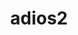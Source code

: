 ---
title: "adios2"
layout: cache
categories: [package, develop-2024-03-03]
meta: {"versions": ["2.7.1", "2.9.2"], "compilers": ["cce@=15.0.1", "gcc@=10.3.0", "gcc@=11.1.0", "gcc@=11.4.0", "gcc@=7.3.1", "gcc@=9.4.0", "oneapi@=2024.0.0"], "oss": ["amzn2", "rhel8", "sle_hpc15", "ubuntu20.04", "ubuntu22.04"], "platforms": ["linux"], "targets": ["aarch64", "neoverse_n1", "neoverse_v1", "neoverse_v2", "ppc64le", "x86_64_v3", "x86_64_v4", "zen4"], "stacks": ["aws-isc", "aws-isc-aarch64", "data-vis-sdk", "e4s", "e4s-cray-rhel", "e4s-cray-sles", "e4s-neoverse-v2", "e4s-neoverse_v1", "e4s-oneapi", "e4s-power", "e4s-rocm-external", "root"], "num_specs": 30, "num_specs_by_stack": {"root": 30, "aws-isc-aarch64": 2, "aws-isc": 1, "e4s-cray-rhel": 1, "e4s-cray-sles": 1, "e4s-power": 4, "data-vis-sdk": 2, "e4s-neoverse_v1": 6, "e4s-neoverse-v2": 6, "e4s-rocm-external": 3, "e4s": 3, "e4s-oneapi": 1}}
spec_details: [{"hash": "dxckxfht6aaaxkcw2ejo6synvhxxg7l7", "compiler": "gcc@=7.3.1", "versions": ["2.9.2"], "os": "amzn2", "platform": "linux", "target": "aarch64", "variants": ["~aws", "+blosc2", "build_system=cmake", "build_type=Release", "+bzip2", "~cuda", "~dataspaces", "~fortran", "generator=make", "~hdf5", "~ipo", "~kokkos", "+libcatalyst", "~libpressio", "+mgard", "+mpi", "patches=48766ac", "~pic", "+png", "~python", "~rocm", "+sst", "+sz", "+zfp"], "stacks": ["root", "aws-isc-aarch64"], "size": "-", "tarball": "https://binaries.spack.io/develop-2024-03-03/build_cache/linux-amzn2-aarch64/gcc-7.3.1/adios2-2.9.2/linux-amzn2-aarch64-gcc-7.3.1-adios2-2.9.2-dxckxfht6aaaxkcw2ejo6synvhxxg7l7.spack"}, {"hash": "f76nixh3d5cjiqaqx3mtf4gflivp6jpc", "compiler": "gcc@=7.3.1", "versions": ["2.9.2"], "os": "amzn2", "platform": "linux", "target": "neoverse_n1", "variants": ["~aws", "+blosc2", "build_system=cmake", "build_type=Release", "+bzip2", "~cuda", "~dataspaces", "~fortran", "generator=make", "~hdf5", "~ipo", "~kokkos", "+libcatalyst", "~libpressio", "+mgard", "+mpi", "patches=48766ac", "~pic", "+png", "~python", "~rocm", "+sst", "+sz", "+zfp"], "stacks": ["root", "aws-isc-aarch64"], "size": "-", "tarball": "https://binaries.spack.io/develop-2024-03-03/build_cache/linux-amzn2-neoverse_n1/gcc-7.3.1/adios2-2.9.2/linux-amzn2-neoverse_n1-gcc-7.3.1-adios2-2.9.2-f76nixh3d5cjiqaqx3mtf4gflivp6jpc.spack"}, {"hash": "5k7kufkiwadwjuapzuzepegocx7dzfkq", "compiler": "gcc@=7.3.1", "versions": ["2.9.2"], "os": "amzn2", "platform": "linux", "target": "x86_64_v3", "variants": ["~aws", "+blosc2", "build_system=cmake", "build_type=Release", "+bzip2", "~cuda", "~dataspaces", "~fortran", "generator=make", "~hdf5", "~ipo", "~kokkos", "+libcatalyst", "~libpressio", "+mgard", "+mpi", "patches=48766ac", "~pic", "+png", "~python", "~rocm", "+sst", "+sz", "+zfp"], "stacks": ["aws-isc", "root"], "size": "-", "tarball": "https://binaries.spack.io/develop-2024-03-03/build_cache/linux-amzn2-x86_64_v3/gcc-7.3.1/adios2-2.9.2/linux-amzn2-x86_64_v3-gcc-7.3.1-adios2-2.9.2-5k7kufkiwadwjuapzuzepegocx7dzfkq.spack"}, {"hash": "uzqyywqpsiema33o5dk2zcxzkhejh3tt", "compiler": "cce@=15.0.1", "versions": ["2.9.2"], "os": "rhel8", "platform": "linux", "target": "zen4", "variants": ["~aws", "+blosc2", "build_system=cmake", "build_type=Release", "+bzip2", "~cuda", "~dataspaces", "+fortran", "generator=make", "~hdf5", "~ipo", "~kokkos", "+libcatalyst", "~libpressio", "+mgard", "+mpi", "patches=48766ac", "~pic", "+png", "~python", "~rocm", "+sst", "+sz", "+zfp"], "stacks": ["root", "e4s-cray-rhel"], "size": "-", "tarball": "https://binaries.spack.io/develop-2024-03-03/build_cache/linux-rhel8-zen4/cce-15.0.1/adios2-2.9.2/linux-rhel8-zen4-cce-15.0.1-adios2-2.9.2-uzqyywqpsiema33o5dk2zcxzkhejh3tt.spack"}, {"hash": "vlm6awsedmbcfc2hbe7vw5decuacpfwo", "compiler": "gcc@=10.3.0", "versions": ["2.9.2"], "os": "sle_hpc15", "platform": "linux", "target": "x86_64_v4", "variants": ["~aws", "+blosc2", "build_system=cmake", "build_type=Release", "+bzip2", "~cuda", "~dataspaces", "+fortran", "generator=make", "~hdf5", "~ipo", "~kokkos", "+libcatalyst", "~libpressio", "+mgard", "+mpi", "patches=48766ac", "~pic", "+png", "~python", "~rocm", "+sst", "+sz", "+zfp"], "stacks": ["e4s-cray-sles", "root"], "size": "-", "tarball": "https://binaries.spack.io/develop-2024-03-03/build_cache/linux-sle_hpc15-x86_64_v4/gcc-10.3.0/adios2-2.9.2/linux-sle_hpc15-x86_64_v4-gcc-10.3.0-adios2-2.9.2-vlm6awsedmbcfc2hbe7vw5decuacpfwo.spack"}, {"hash": "t3pcj7nvdzbcz6y43msn6ah3lztmezyq", "compiler": "gcc@=9.4.0", "versions": ["2.9.2"], "os": "ubuntu20.04", "platform": "linux", "target": "ppc64le", "variants": ["~aws", "+blosc2", "build_system=cmake", "build_type=Release", "+bzip2", "+cuda", "cuda_arch=70", "~dataspaces", "+fortran", "generator=make", "~hdf5", "~ipo", "~kokkos", "+libcatalyst", "~libpressio", "+mgard", "+mpi", "patches=48766ac", "~pic", "+png", "~python", "~rocm", "+sst", "+sz", "+zfp"], "stacks": ["e4s-power", "root"], "size": "-", "tarball": "https://binaries.spack.io/develop-2024-03-03/build_cache/linux-ubuntu20.04-ppc64le/gcc-9.4.0/adios2-2.9.2/linux-ubuntu20.04-ppc64le-gcc-9.4.0-adios2-2.9.2-t3pcj7nvdzbcz6y43msn6ah3lztmezyq.spack"}, {"hash": "nruwsvxdzzm5f55rkkx2raxshthklqly", "compiler": "gcc@=9.4.0", "versions": ["2.9.2"], "os": "ubuntu20.04", "platform": "linux", "target": "ppc64le", "variants": ["~aws", "+blosc2", "build_system=cmake", "build_type=Release", "+bzip2", "~cuda", "~dataspaces", "+fortran", "generator=make", "~hdf5", "~ipo", "~kokkos", "+libcatalyst", "~libpressio", "+mgard", "+mpi", "patches=48766ac", "~pic", "+png", "~python", "~rocm", "+sst", "+sz", "+zfp"], "stacks": ["e4s-power", "root"], "size": "-", "tarball": "https://binaries.spack.io/develop-2024-03-03/build_cache/linux-ubuntu20.04-ppc64le/gcc-9.4.0/adios2-2.9.2/linux-ubuntu20.04-ppc64le-gcc-9.4.0-adios2-2.9.2-nruwsvxdzzm5f55rkkx2raxshthklqly.spack"}, {"hash": "7sdu6bcm6gea7d34qmnngcqpextvfrv4", "compiler": "gcc@=9.4.0", "versions": ["2.9.2"], "os": "ubuntu20.04", "platform": "linux", "target": "ppc64le", "variants": ["~aws", "+blosc2", "build_system=cmake", "build_type=Release", "+bzip2", "+cuda", "cuda_arch=70", "+dataman", "~dataspaces", "+fortran", "generator=make", "+hdf5", "~ipo", "~kokkos", "+libcatalyst", "~libpressio", "+mgard", "+mpi", "patches=48766ac", "+pic", "+png", "+python", "~rocm", "+shared", "+sst", "~sz", "+zfp"], "stacks": ["e4s-power", "root"], "size": "-", "tarball": "https://binaries.spack.io/develop-2024-03-03/build_cache/linux-ubuntu20.04-ppc64le/gcc-9.4.0/adios2-2.9.2/linux-ubuntu20.04-ppc64le-gcc-9.4.0-adios2-2.9.2-7sdu6bcm6gea7d34qmnngcqpextvfrv4.spack"}, {"hash": "zs52drpcpd4l4d6ejl5dv4ffgz7nvnia", "compiler": "gcc@=9.4.0", "versions": ["2.9.2"], "os": "ubuntu20.04", "platform": "linux", "target": "ppc64le", "variants": ["~aws", "+blosc2", "build_system=cmake", "build_type=Release", "+bzip2", "~cuda", "~dataspaces", "~fortran", "generator=make", "~hdf5", "~ipo", "~kokkos", "+libcatalyst", "~libpressio", "+mgard", "+mpi", "patches=48766ac", "~pic", "+png", "~python", "~rocm", "+sst", "+sz", "+zfp"], "stacks": ["e4s-power", "root"], "size": "-", "tarball": "https://binaries.spack.io/develop-2024-03-03/build_cache/linux-ubuntu20.04-ppc64le/gcc-9.4.0/adios2-2.9.2/linux-ubuntu20.04-ppc64le-gcc-9.4.0-adios2-2.9.2-zs52drpcpd4l4d6ejl5dv4ffgz7nvnia.spack"}, {"hash": "sl2vwiyxtpnsnx5sd65yt7rj2lgbb7jz", "compiler": "gcc@=11.1.0", "versions": ["2.9.2"], "os": "ubuntu20.04", "platform": "linux", "target": "x86_64_v3", "variants": ["~aws", "+blosc2", "build_system=cmake", "build_type=Release", "+bzip2", "~cuda", "+dataman", "~dataspaces", "+fortran", "generator=make", "+hdf5", "~ipo", "~kokkos", "+libcatalyst", "~libpressio", "+mgard", "+mpi", "patches=48766ac", "+pic", "+png", "+python", "~rocm", "+shared", "+sst", "+sz", "+zfp"], "stacks": ["root", "data-vis-sdk"], "size": "-", "tarball": "https://binaries.spack.io/develop-2024-03-03/build_cache/linux-ubuntu20.04-x86_64_v3/gcc-11.1.0/adios2-2.9.2/linux-ubuntu20.04-x86_64_v3-gcc-11.1.0-adios2-2.9.2-sl2vwiyxtpnsnx5sd65yt7rj2lgbb7jz.spack"}, {"hash": "v5fyopzyrc7777bivho5pz6r4bz3ptzt", "compiler": "gcc@=11.1.0", "versions": ["2.7.1"], "os": "ubuntu20.04", "platform": "linux", "target": "x86_64_v3", "variants": ["+blosc", "build_system=cmake", "build_type=Release", "+bzip2", "~cuda", "+dataman", "~dataspaces", "+fortran", "generator=make", "+hdf5", "~ipo", "+mpi", "patches=8221073,88b2cd1", "+pic", "+png", "+python", "~rocm", "+shared", "+ssc", "+sst", "+sz", "+zfp"], "stacks": ["root", "data-vis-sdk"], "size": "-", "tarball": "https://binaries.spack.io/develop-2024-03-03/build_cache/linux-ubuntu20.04-x86_64_v3/gcc-11.1.0/adios2-2.7.1/linux-ubuntu20.04-x86_64_v3-gcc-11.1.0-adios2-2.7.1-v5fyopzyrc7777bivho5pz6r4bz3ptzt.spack"}, {"hash": "3yovyrd6a2xvt732pfgiduws67366bqf", "compiler": "gcc@=11.4.0", "versions": ["2.9.2"], "os": "ubuntu22.04", "platform": "linux", "target": "neoverse_v1", "variants": ["~aws", "+blosc2", "build_system=cmake", "build_type=Release", "+bzip2", "+cuda", "cuda_arch=75", "~dataspaces", "+fortran", "generator=make", "~hdf5", "~ipo", "~kokkos", "+libcatalyst", "~libpressio", "+mgard", "+mpi", "patches=48766ac", "~pic", "+png", "~python", "~rocm", "+sst", "+sz", "+zfp"], "stacks": ["e4s-neoverse_v1", "root"], "size": "-", "tarball": "https://binaries.spack.io/develop-2024-03-03/build_cache/linux-ubuntu22.04-neoverse_v1/gcc-11.4.0/adios2-2.9.2/linux-ubuntu22.04-neoverse_v1-gcc-11.4.0-adios2-2.9.2-3yovyrd6a2xvt732pfgiduws67366bqf.spack"}, {"hash": "mjmcfd2yfvmnkibg252kkdnknlueyr5y", "compiler": "gcc@=11.4.0", "versions": ["2.9.2"], "os": "ubuntu22.04", "platform": "linux", "target": "neoverse_v1", "variants": ["~aws", "+blosc2", "build_system=cmake", "build_type=Release", "+bzip2", "~cuda", "~dataspaces", "~fortran", "generator=make", "~hdf5", "~ipo", "~kokkos", "+libcatalyst", "~libpressio", "+mgard", "+mpi", "patches=48766ac", "~pic", "+png", "~python", "~rocm", "+sst", "+sz", "+zfp"], "stacks": ["e4s-neoverse_v1", "root"], "size": "-", "tarball": "https://binaries.spack.io/develop-2024-03-03/build_cache/linux-ubuntu22.04-neoverse_v1/gcc-11.4.0/adios2-2.9.2/linux-ubuntu22.04-neoverse_v1-gcc-11.4.0-adios2-2.9.2-mjmcfd2yfvmnkibg252kkdnknlueyr5y.spack"}, {"hash": "wmu3k4mgqpise23d7cvyt5p76vcrzxrd", "compiler": "gcc@=11.4.0", "versions": ["2.9.2"], "os": "ubuntu22.04", "platform": "linux", "target": "neoverse_v1", "variants": ["~aws", "+blosc2", "build_system=cmake", "build_type=Release", "+bzip2", "+cuda", "cuda_arch=90", "~dataspaces", "+fortran", "generator=make", "~hdf5", "~ipo", "~kokkos", "+libcatalyst", "~libpressio", "+mgard", "+mpi", "patches=48766ac", "~pic", "+png", "~python", "~rocm", "+sst", "+sz", "+zfp"], "stacks": ["e4s-neoverse_v1", "root"], "size": "-", "tarball": "https://binaries.spack.io/develop-2024-03-03/build_cache/linux-ubuntu22.04-neoverse_v1/gcc-11.4.0/adios2-2.9.2/linux-ubuntu22.04-neoverse_v1-gcc-11.4.0-adios2-2.9.2-wmu3k4mgqpise23d7cvyt5p76vcrzxrd.spack"}, {"hash": "jguzxph2bc5cqnniu4urv4omaanno6z7", "compiler": "gcc@=11.4.0", "versions": ["2.9.2"], "os": "ubuntu22.04", "platform": "linux", "target": "neoverse_v1", "variants": ["~aws", "+blosc2", "build_system=cmake", "build_type=Release", "+bzip2", "~cuda", "~dataspaces", "+fortran", "generator=make", "~hdf5", "~ipo", "~kokkos", "+libcatalyst", "~libpressio", "+mgard", "+mpi", "patches=48766ac", "~pic", "+png", "~python", "~rocm", "+sst", "+sz", "+zfp"], "stacks": ["e4s-neoverse_v1", "root"], "size": "-", "tarball": "https://binaries.spack.io/develop-2024-03-03/build_cache/linux-ubuntu22.04-neoverse_v1/gcc-11.4.0/adios2-2.9.2/linux-ubuntu22.04-neoverse_v1-gcc-11.4.0-adios2-2.9.2-jguzxph2bc5cqnniu4urv4omaanno6z7.spack"}, {"hash": "7hmz5422d3pe4g6nnys3i4lk3tuju4bp", "compiler": "gcc@=11.4.0", "versions": ["2.9.2"], "os": "ubuntu22.04", "platform": "linux", "target": "neoverse_v1", "variants": ["~aws", "+blosc2", "build_system=cmake", "build_type=Release", "+bzip2", "~cuda", "+dataman", "~dataspaces", "+fortran", "generator=make", "+hdf5", "~ipo", "~kokkos", "+libcatalyst", "~libpressio", "+mgard", "+mpi", "patches=48766ac", "+pic", "+png", "+python", "~rocm", "+shared", "+sst", "+sz", "+zfp"], "stacks": ["e4s-neoverse_v1", "root"], "size": "-", "tarball": "https://binaries.spack.io/develop-2024-03-03/build_cache/linux-ubuntu22.04-neoverse_v1/gcc-11.4.0/adios2-2.9.2/linux-ubuntu22.04-neoverse_v1-gcc-11.4.0-adios2-2.9.2-7hmz5422d3pe4g6nnys3i4lk3tuju4bp.spack"}, {"hash": "peihyoz6xfz5agyaybb2uedsjxjjgwbq", "compiler": "gcc@=11.4.0", "versions": ["2.9.2"], "os": "ubuntu22.04", "platform": "linux", "target": "neoverse_v1", "variants": ["~aws", "+blosc2", "build_system=cmake", "build_type=Release", "+bzip2", "+cuda", "cuda_arch=80", "~dataspaces", "+fortran", "generator=make", "~hdf5", "~ipo", "~kokkos", "+libcatalyst", "~libpressio", "+mgard", "+mpi", "patches=48766ac", "~pic", "+png", "~python", "~rocm", "+sst", "+sz", "+zfp"], "stacks": ["e4s-neoverse_v1", "root"], "size": "-", "tarball": "https://binaries.spack.io/develop-2024-03-03/build_cache/linux-ubuntu22.04-neoverse_v1/gcc-11.4.0/adios2-2.9.2/linux-ubuntu22.04-neoverse_v1-gcc-11.4.0-adios2-2.9.2-peihyoz6xfz5agyaybb2uedsjxjjgwbq.spack"}, {"hash": "jjigg3lah5yayl6fqxlj2zzho5ol3m5z", "compiler": "gcc@=11.4.0", "versions": ["2.9.2"], "os": "ubuntu22.04", "platform": "linux", "target": "neoverse_v2", "variants": ["~aws", "+blosc2", "build_system=cmake", "build_type=Release", "+bzip2", "+cuda", "cuda_arch=90", "~dataspaces", "+fortran", "generator=make", "~hdf5", "~ipo", "~kokkos", "+libcatalyst", "~libpressio", "+mgard", "+mpi", "patches=48766ac", "~pic", "+png", "~python", "~rocm", "+sst", "+sz", "+zfp"], "stacks": ["e4s-neoverse-v2", "root"], "size": "-", "tarball": "https://binaries.spack.io/develop-2024-03-03/build_cache/linux-ubuntu22.04-neoverse_v2/gcc-11.4.0/adios2-2.9.2/linux-ubuntu22.04-neoverse_v2-gcc-11.4.0-adios2-2.9.2-jjigg3lah5yayl6fqxlj2zzho5ol3m5z.spack"}, {"hash": "f3qeuge3fbfhqs6ml2efv47igvuvdilb", "compiler": "gcc@=11.4.0", "versions": ["2.9.2"], "os": "ubuntu22.04", "platform": "linux", "target": "neoverse_v2", "variants": ["~aws", "+blosc2", "build_system=cmake", "build_type=Release", "+bzip2", "~cuda", "~dataspaces", "+fortran", "generator=make", "~hdf5", "~ipo", "~kokkos", "+libcatalyst", "~libpressio", "+mgard", "+mpi", "patches=48766ac", "~pic", "+png", "~python", "~rocm", "+sst", "+sz", "+zfp"], "stacks": ["e4s-neoverse-v2", "root"], "size": "-", "tarball": "https://binaries.spack.io/develop-2024-03-03/build_cache/linux-ubuntu22.04-neoverse_v2/gcc-11.4.0/adios2-2.9.2/linux-ubuntu22.04-neoverse_v2-gcc-11.4.0-adios2-2.9.2-f3qeuge3fbfhqs6ml2efv47igvuvdilb.spack"}, {"hash": "lbn3zw2i37b4x4p5jxrojb52unaypbeg", "compiler": "gcc@=11.4.0", "versions": ["2.9.2"], "os": "ubuntu22.04", "platform": "linux", "target": "neoverse_v2", "variants": ["~aws", "+blosc2", "build_system=cmake", "build_type=Release", "+bzip2", "~cuda", "+dataman", "~dataspaces", "+fortran", "generator=make", "+hdf5", "~ipo", "~kokkos", "+libcatalyst", "~libpressio", "+mgard", "+mpi", "patches=48766ac", "+pic", "+png", "+python", "~rocm", "+shared", "+sst", "+sz", "+zfp"], "stacks": ["e4s-neoverse-v2", "root"], "size": "-", "tarball": "https://binaries.spack.io/develop-2024-03-03/build_cache/linux-ubuntu22.04-neoverse_v2/gcc-11.4.0/adios2-2.9.2/linux-ubuntu22.04-neoverse_v2-gcc-11.4.0-adios2-2.9.2-lbn3zw2i37b4x4p5jxrojb52unaypbeg.spack"}, {"hash": "ei6diqzn3vhkzzq4cyttbxpbap3cjqaj", "compiler": "gcc@=11.4.0", "versions": ["2.9.2"], "os": "ubuntu22.04", "platform": "linux", "target": "neoverse_v2", "variants": ["~aws", "+blosc2", "build_system=cmake", "build_type=Release", "+bzip2", "+cuda", "cuda_arch=80", "~dataspaces", "+fortran", "generator=make", "~hdf5", "~ipo", "~kokkos", "+libcatalyst", "~libpressio", "+mgard", "+mpi", "patches=48766ac", "~pic", "+png", "~python", "~rocm", "+sst", "+sz", "+zfp"], "stacks": ["e4s-neoverse-v2", "root"], "size": "-", "tarball": "https://binaries.spack.io/develop-2024-03-03/build_cache/linux-ubuntu22.04-neoverse_v2/gcc-11.4.0/adios2-2.9.2/linux-ubuntu22.04-neoverse_v2-gcc-11.4.0-adios2-2.9.2-ei6diqzn3vhkzzq4cyttbxpbap3cjqaj.spack"}, {"hash": "su3la7dh3d4syqlxhx256iax52uaiegy", "compiler": "gcc@=11.4.0", "versions": ["2.9.2"], "os": "ubuntu22.04", "platform": "linux", "target": "neoverse_v2", "variants": ["~aws", "+blosc2", "build_system=cmake", "build_type=Release", "+bzip2", "~cuda", "~dataspaces", "~fortran", "generator=make", "~hdf5", "~ipo", "~kokkos", "+libcatalyst", "~libpressio", "+mgard", "+mpi", "patches=48766ac", "~pic", "+png", "~python", "~rocm", "+sst", "+sz", "+zfp"], "stacks": ["e4s-neoverse-v2", "root"], "size": "-", "tarball": "https://binaries.spack.io/develop-2024-03-03/build_cache/linux-ubuntu22.04-neoverse_v2/gcc-11.4.0/adios2-2.9.2/linux-ubuntu22.04-neoverse_v2-gcc-11.4.0-adios2-2.9.2-su3la7dh3d4syqlxhx256iax52uaiegy.spack"}, {"hash": "a7zknx4q6wkza7wgdq75gvfu4ob3zose", "compiler": "gcc@=11.4.0", "versions": ["2.9.2"], "os": "ubuntu22.04", "platform": "linux", "target": "neoverse_v2", "variants": ["~aws", "+blosc2", "build_system=cmake", "build_type=Release", "+bzip2", "+cuda", "cuda_arch=75", "~dataspaces", "+fortran", "generator=make", "~hdf5", "~ipo", "~kokkos", "+libcatalyst", "~libpressio", "+mgard", "+mpi", "patches=48766ac", "~pic", "+png", "~python", "~rocm", "+sst", "+sz", "+zfp"], "stacks": ["e4s-neoverse-v2", "root"], "size": "-", "tarball": "https://binaries.spack.io/develop-2024-03-03/build_cache/linux-ubuntu22.04-neoverse_v2/gcc-11.4.0/adios2-2.9.2/linux-ubuntu22.04-neoverse_v2-gcc-11.4.0-adios2-2.9.2-a7zknx4q6wkza7wgdq75gvfu4ob3zose.spack"}, {"hash": "m4wreo6hr2aiacr7jfrxbsqz4obz5jlb", "compiler": "gcc@=11.4.0", "versions": ["2.9.2"], "os": "ubuntu22.04", "platform": "linux", "target": "x86_64_v3", "variants": ["amdgpu_target=gfx90a", "~aws", "+blosc2", "build_system=cmake", "build_type=Release", "+bzip2", "~cuda", "~dataspaces", "+fortran", "generator=make", "~hdf5", "~ipo", "+kokkos", "+libcatalyst", "~libpressio", "+mgard", "+mpi", "patches=48766ac", "~pic", "+png", "~python", "+rocm", "+sst", "+sz", "+zfp"], "stacks": ["e4s-rocm-external", "root"], "size": "-", "tarball": "https://binaries.spack.io/develop-2024-03-03/build_cache/linux-ubuntu22.04-x86_64_v3/gcc-11.4.0/adios2-2.9.2/linux-ubuntu22.04-x86_64_v3-gcc-11.4.0-adios2-2.9.2-m4wreo6hr2aiacr7jfrxbsqz4obz5jlb.spack"}, {"hash": "kjnkb7czawuwpfs3i7mq36wlb6l2bmhk", "compiler": "gcc@=11.4.0", "versions": ["2.7.1"], "os": "ubuntu22.04", "platform": "linux", "target": "x86_64_v3", "variants": ["+blosc", "build_system=cmake", "build_type=Release", "+bzip2", "~cuda", "+dataman", "~dataspaces", "+fortran", "generator=make", "+hdf5", "~ipo", "+mpi", "patches=8221073,88b2cd1", "+pic", "+png", "+python", "~rocm", "+shared", "+ssc", "+sst", "+sz", "+zfp"], "stacks": ["root", "e4s"], "size": "-", "tarball": "https://binaries.spack.io/develop-2024-03-03/build_cache/linux-ubuntu22.04-x86_64_v3/gcc-11.4.0/adios2-2.7.1/linux-ubuntu22.04-x86_64_v3-gcc-11.4.0-adios2-2.7.1-kjnkb7czawuwpfs3i7mq36wlb6l2bmhk.spack"}, {"hash": "xtbruvq3a36yn2hpjwetzd6humcx72ax", "compiler": "gcc@=11.4.0", "versions": ["2.9.2"], "os": "ubuntu22.04", "platform": "linux", "target": "x86_64_v3", "variants": ["~aws", "+blosc2", "build_system=cmake", "build_type=Release", "+bzip2", "~cuda", "~dataspaces", "+fortran", "generator=make", "~hdf5", "~ipo", "~kokkos", "+libcatalyst", "~libpressio", "+mgard", "+mpi", "patches=48766ac", "~pic", "+png", "~python", "~rocm", "+sst", "+sz", "+zfp"], "stacks": ["root", "e4s"], "size": "-", "tarball": "https://binaries.spack.io/develop-2024-03-03/build_cache/linux-ubuntu22.04-x86_64_v3/gcc-11.4.0/adios2-2.9.2/linux-ubuntu22.04-x86_64_v3-gcc-11.4.0-adios2-2.9.2-xtbruvq3a36yn2hpjwetzd6humcx72ax.spack"}, {"hash": "nff3qc66mhrhmpv2rlf7yrbcgmf2mc74", "compiler": "gcc@=11.4.0", "versions": ["2.9.2"], "os": "ubuntu22.04", "platform": "linux", "target": "x86_64_v3", "variants": ["~aws", "+blosc2", "build_system=cmake", "build_type=Release", "+bzip2", "~cuda", "~dataspaces", "~fortran", "generator=make", "~hdf5", "~ipo", "~kokkos", "+libcatalyst", "~libpressio", "+mgard", "+mpi", "patches=48766ac", "~pic", "+png", "~python", "~rocm", "+sst", "+sz", "+zfp"], "stacks": ["root", "e4s"], "size": "-", "tarball": "https://binaries.spack.io/develop-2024-03-03/build_cache/linux-ubuntu22.04-x86_64_v3/gcc-11.4.0/adios2-2.9.2/linux-ubuntu22.04-x86_64_v3-gcc-11.4.0-adios2-2.9.2-nff3qc66mhrhmpv2rlf7yrbcgmf2mc74.spack"}, {"hash": "lbpljpykuqi5al2vocltbw3fvephnopo", "compiler": "gcc@=11.4.0", "versions": ["2.9.2"], "os": "ubuntu22.04", "platform": "linux", "target": "x86_64_v3", "variants": ["amdgpu_target=gfx908", "~aws", "+blosc2", "build_system=cmake", "build_type=Release", "+bzip2", "~cuda", "~dataspaces", "+fortran", "generator=make", "~hdf5", "~ipo", "+kokkos", "+libcatalyst", "~libpressio", "+mgard", "+mpi", "patches=48766ac", "~pic", "+png", "~python", "+rocm", "+sst", "+sz", "+zfp"], "stacks": ["e4s-rocm-external", "root"], "size": "-", "tarball": "https://binaries.spack.io/develop-2024-03-03/build_cache/linux-ubuntu22.04-x86_64_v3/gcc-11.4.0/adios2-2.9.2/linux-ubuntu22.04-x86_64_v3-gcc-11.4.0-adios2-2.9.2-lbpljpykuqi5al2vocltbw3fvephnopo.spack"}, {"hash": "4us4nco5ou3glxdpepugsqt4zk4updbq", "compiler": "gcc@=11.4.0", "versions": ["2.9.2"], "os": "ubuntu22.04", "platform": "linux", "target": "x86_64_v3", "variants": ["~aws", "+blosc2", "build_system=cmake", "build_type=Release", "+bzip2", "~cuda", "~dataspaces", "+fortran", "generator=make", "~hdf5", "~ipo", "~kokkos", "+libcatalyst", "~libpressio", "+mgard", "+mpi", "patches=48766ac", "~pic", "+png", "~python", "~rocm", "+sst", "+sz", "+zfp"], "stacks": ["e4s-rocm-external", "root"], "size": "-", "tarball": "https://binaries.spack.io/develop-2024-03-03/build_cache/linux-ubuntu22.04-x86_64_v3/gcc-11.4.0/adios2-2.9.2/linux-ubuntu22.04-x86_64_v3-gcc-11.4.0-adios2-2.9.2-4us4nco5ou3glxdpepugsqt4zk4updbq.spack"}, {"hash": "lvou56imci7yumu6f2j2lnlon7bceup5", "compiler": "oneapi@=2024.0.0", "versions": ["2.9.2"], "os": "ubuntu22.04", "platform": "linux", "target": "x86_64_v3", "variants": ["~aws", "~blosc2", "build_system=cmake", "build_type=Release", "+bzip2", "~cuda", "~dataspaces", "+fortran", "generator=make", "~hdf5", "~ipo", "~kokkos", "+libcatalyst", "~libpressio", "+mgard", "+mpi", "patches=48766ac", "~pic", "+png", "~python", "~rocm", "+sst", "+sz", "+zfp"], "stacks": ["root", "e4s-oneapi"], "size": "-", "tarball": "https://binaries.spack.io/develop-2024-03-03/build_cache/linux-ubuntu22.04-x86_64_v3/oneapi-2024.0.0/adios2-2.9.2/linux-ubuntu22.04-x86_64_v3-oneapi-2024.0.0-adios2-2.9.2-lvou56imci7yumu6f2j2lnlon7bceup5.spack"}]
---